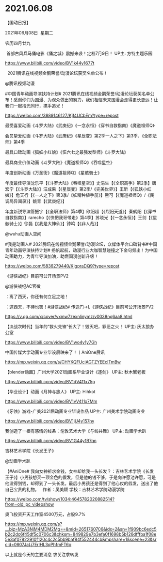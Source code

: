 ﻿#  2021.06.08



【国动日报】


2021年06月08日  星期二


农历四月廿九


 首部古风兵马俑电影《俑之城》震撼来袭！定档7月9日！ UP主: 方特主题乐园

https://www.bilibili.com/video/BV1k44y1677t

 
2021腾讯在线视频金鹅荣誉/动漫论坛获奖名单公布！


@腾讯视频动漫  


#中国青年动画导演扶持计划# 2021腾讯在线视频金鹅荣誉/动漫论坛获奖名单公布！感谢你们为国漫、为观众做出的努力，我们相信未来国漫会走得更长更远！让我们一起拾光同行，携手追光！

https://weibo.com/3889146127/Kjf4UCbEm?type=repost

最受喜爱动画《斗罗大陆》《武庚纪》《一念永恒》《穿书自救指南》《魔道祖师Q》

会员挚爱动画《斗罗大陆》《武庚纪》《星辰变》第2季一人之下》第3季、《全职法师》第4季

最具口碑动画《狐妖小红娘》《伍六七之最强发型师》《斗罗大陆》


最具商业价值动画《斗罗大陆》《魔道祖师Q》《吞噬星空》

年度创新动画《万圣街》《魔道祖师Q》《星骸骑士》

年度最佳导演沈乐平【《斗罗大陆》《吞噬星空》】史涓生【《全职高手》第2季】唐宏宁【《斗罗大陆》】汪成果【《星辰变》第2季/《完美世界》】王昕【《狐妖小红娘》】危天行【《一人之下》第3季/《妖精种植手册》】熊可【《魔道祖师Q》/《民调局异闻录》】姚青【《武庚纪》】

年度新锐导演管振宇【《全职法师》第4季】欧阳超【《烈阳天道》】秦鹤阳【《穿书自救指南》】rarecho【《快把我哥带走》第4季】苏晓光【《一念永恒》】王剑【《星骸骑士》】徐磊【《我是大神仙》】钟鸣【《非人哉》】

@wuhu动画人空间    


#我是动画人# 2021腾讯在线视频金鹅荣誉/动漫论坛，众媒体平台口碑背书#中国青年动画导演扶持计划# 扬帆起航，动漫行业大咖智慧碰撞之下金句频出！为中国动画助力，为青年导演加油，助燃国漫创新升级！

https://weibo.com/5836279440/KjgpraDQ9?type=repost


《游侠战纪》目前可公开场景PV2 

@游侠战纪AC官微                           


：离了西天，你还有何立足之地！


：这西天，不待也罢！#游侠战纪#
传送门→L《游侠战纪》目前可公开场景PV2 


https://v.qq.com/x/cover/vxmw7zexnlinymz/v0038ng6aa8.html

【决战次时代】当年的“救火先锋”长大了！毁灭吧，罪恶之火！ UP主: 灰太狼办公室

https://www.bilibili.com/video/BV1wo4y1y7Gh




中国传媒大学动画专业毕设展映来了！丨AniOne展讯

https://mp.weixin.qq.com/s/CHYKQFUciAGTZYEEclTmBw

【blender动画】广州大学2021动画系毕业设计《逐剑》 UP主: 秋木蟹老板

https://www.bilibili.com/video/BV1dV411x75p

【毕业设计】动画《月神与旅人》 UP主: Hihkot

https://www.bilibili.com/video/BV1vV411x7Mm

《牙蚀》游戏-广美2021届动画专业毕设作品 UP主: 广州美术学院动画专业

https://www.bilibili.com/video/BV1jU4y157ny


我创造了一根有感情的线条：伦敦艺术大学《与线共舞》 UP主: 动画学术趴

https://www.bilibili.com/video/BV1G44y1B7qn


吉林艺术学院《长发王子》

@动画学术趴     


【#AniOne# 我向女神祈求金钱，女神却给我一头长发？：吉林艺术学院《长发王子》】小男孩想买一顶金色的假发，但是他的钱不够，于是向许愿池许愿，可是他没得到钱，却得到了一头长发。最后小男孩还是得到了他心仪的假发，送出了他自己宝贵的礼物。
 
作者：吴美颖
学校：吉林艺术学院动漫学院

https://weibo.com/tv/show/1034:4645782020882514?from=old_pc_videoshow

奥飞投资开天工作室4500万元，占股9.7%

https://mp.weixin.qq.com/s?__biz=MzA3NjM4MDM2Mg==&mid=2651760706&idx=2&sn=1f909bc6edc5b2c2dc6f45df5c0706c3&chksm=849829e7b3efa0f1698b5b126dfffba1f08e5e3af07822910f120c4c2c5bb9baf84f552444cb&mpshare=1&scene=23&srcid=0607JaLj7ErlHL3qPhfmFT6o


以上就是今天的主要消息
求关注求转发
















